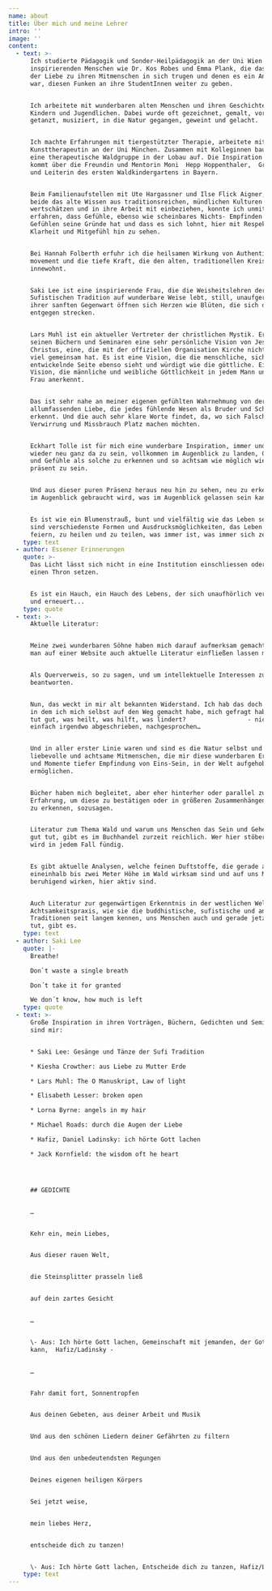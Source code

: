 ```yaml
---
name: about
title: Über mich und meine Lehrer
intro: ''
image: ''
content:
  - text: >-
      Ich studierte Pädagogik und Sonder-Heilpädagogik an der Uni Wien bei
      inspirierenden Menschen wie Dr. Kos Robes und Emma Plank, die das Feuer
      der Liebe zu ihren Mitmenschen in sich trugen und denen es ein Anliegen
      war, diesen Funken an ihre StudentInnen weiter zu geben.


      Ich arbeitete mit wunderbaren alten Menschen und ihren Geschichten, mit
      Kindern und Jugendlichen. Dabei wurde oft gezeichnet, gemalt, vorgelesen,
      getanzt, musiziert, in die Natur gegangen, geweint und gelacht.


      Ich machte Erfahrungen mit tiergestützter Therapie, arbeitete mit einer
      Kunsttherapeutin an der Uni München. Zusammen mit Kolleginnen bauten wir
      eine therapeutische Waldgruppe in der Lobau auf. Die Inspiration dazu
      kommt über die Freundin und Mentorin Moni  Hepp Hoppenthaler,  Gründerin
      und Leiterin des ersten Waldkindergartens in Bayern. 


      Beim Familienaufstellen mit Ute Hargassner und Ilse Flick Aigner, die
      beide das alte Wissen aus traditionsreichen, mündlichen Kulturen
      wertschätzen und in ihre Arbeit mit einbeziehen, konnte ich unmittelbar
      erfahren, dass Gefühle, ebenso wie scheinbares Nichts- Empfinden von
      Gefühlen seine Gründe hat und dass es sich lohnt, hier mit Respekt,
      Klarheit und Mitgefühl hin zu sehen.


      Bei Hannah Folberth erfuhr ich die heilsamen Wirkung von Authentic
      movement und die tiefe Kraft, die den alten, traditionellen Kreistänzen
      innewohnt.


      Saki Lee ist eine inspirierende Frau, die die Weisheitslehren der
      Sufistischen Tradition auf wunderbare Weise lebt, still, unaufgeregt. In
      ihrer sanften Gegenwart öffnen sich Herzen wie Blüten, die sich der Sonne
      entgegen strecken.


      Lars Muhl ist ein aktueller Vertreter der christlichen Mystik. Er zeigt in
      seinen Büchern und Seminaren eine sehr persönliche Vision von Jesus
      Christus, eine, die mit der offiziellen Organisation Kirche nicht allzu
      viel gemeinsam hat. Es ist eine Vision, die die menschliche, sich
      entwickelnde Seite ebenso sieht und würdigt wie die göttliche. Eine
      Vision, die männliche und weibliche Göttlichkeit in jedem Mann und jeder
      Frau anerkennt.


      Das ist sehr nahe an meiner eigenen gefühlten Wahrnehmung von der
      allumfassenden Liebe, die jedes fühlende Wesen als Bruder und Schwester
      erkennt. Und die auch sehr klare Worte findet, da, wo sich Falschheit oder
      Verwirrung und Missbrauch Platz machen möchten.


      Eckhart Tolle ist für mich eine wunderbare Inspiration, immer und immer
      wieder neu ganz da zu sein, vollkommen im Augenblick zu landen, Gedanken
      und Gefühle als solche zu erkennen und so achtsam wie möglich wieder ganz
      präsent zu sein.


      Und aus dieser puren Präsenz heraus neu hin zu sehen, neu zu erkennen, was
      im Augenblick gebraucht wird, was im Augenblick gelassen sein kann.


      Es ist wie ein Blumenstrauß, bunt und vielfältig wie das Leben selbst, es
      sind verschiedenste Formen und Ausdrucksmöglichkeiten, das Leben zu
      feiern, zu heilen und zu teilen, was immer ist, was immer sich zeigt.
    type: text
  - author: Essener Erinnerungen
    quote: >-
      Das Licht lässt sich nicht in eine Institution einschliessen oder auf
      einen Thron setzen. 


      Es ist ein Hauch, ein Hauch des Lebens, der sich unaufhörlich verströmt
      und erneuert...
    type: quote
  - text: >-
      Aktuelle Literatur: 


      Meine zwei wunderbaren Söhne haben mich darauf aufmerksam gemacht, dass
      man auf einer Website auch aktuelle Literatur einfließen lassen müsste.


      Als Querverweis, so zu sagen, und um intellektuelle Interessen zu
      beantworten.


      Nun, das weckt in mir alt bekannten Widerstand. Ich hab das doch gefunden,
      in dem ich mich selbst auf den Weg gemacht habe, mich gefragt habe: was
      tut gut, was heilt, was hilft, was lindert?                 - nicht
      einfach irgendwo abgeschrieben, nachgesprochen…


      Und in aller erster Linie waren und sind es die Natur selbst und manche
      liebevolle und achtsame Mitmenschen, die mir diese wunderbaren Erlebnisse
      und Momente tiefer Empfindung von Eins-Sein, in der Welt aufgehoben sein,
      ermöglichen.


      Bücher haben mich begleitet, aber eher hinterher oder parallel zur
      Erfahrung, um diese zu bestätigen oder in größeren Zusammenhängen wieder
      zu erkennen, sozusagen.


      Literatur zum Thema Wald und warum uns Menschen das Sein und Gehen im Wald
      gut tut, gibt es im Buchhandel zurzeit reichlich. Wer hier stöbern geht,
      wird in jedem Fall fündig.


      Es gibt aktuelle Analysen, welche feinen Duftstoffe, die gerade auf
      eineinhalb bis zwei Meter Höhe im Wald wirksam sind und auf uns Menschen
      beruhigend wirken, hier aktiv sind.


      Auch Literatur zur gegenwärtigen Erkenntnis in der westlichen Welt, dass
      Achtsamkeitspraxis, wie sie die buddhistische, sufistische und andere
      Traditionen seit langem kennen, uns Menschen auch und gerade jetzt gut
      tut, gibt es.
    type: text
  - author: Saki Lee
    quote: |-
      Breathe!

      Don`t waste a single breath

      Don´t take it for granted

      We don´t know, how much is left
    type: quote
  - text: >-
      Große Inspiration in ihren Vorträgen, Büchern, Gedichten und Seminaren
      sind mir:


      * Saki Lee: Gesänge und Tänze der Sufi Tradition

      * Kiesha Crowther: aus Liebe zu Mutter Erde

      * Lars Muhl: The O Manuskript, Law of light 

      * Elisabeth Lesser: broken open

      * Lorna Byrne: angels in my hair

      * Michael Roads: durch die Augen der Liebe

      * Hafiz, Daniel Ladinsky: ich hörte Gott lachen

      * Jack Kornfield: the wisdom oft he heart




      ## GEDICHTE


      …


      Kehr ein, mein Liebes,


      Aus dieser rauen Welt,


      die Steinsplitter prasseln ließ


      auf dein zartes Gesicht


      …


      \- Aus: Ich hörte Gott lachen, Gemeinschaft mit jemanden, der Gott küssen
      kann,  Hafiz/Ladinsky -


      …


      Fahr damit fort, Sonnentropfen


      Aus deinen Gebeten, aus deiner Arbeit und Musik


      Und aus den schönen Liedern deiner Gefährten zu filtern


      Und aus den unbedeutendsten Regungen


      Deines eigenen heiligen Körpers


      Sei jetzt weise,


      mein liebes Herz,


      entscheide dich zu tanzen!


      \- Aus: Ich hörte Gott lachen, Entscheide dich zu tanzen, Hafiz/Ladinsky -
    type: text
---
```


